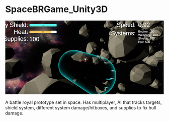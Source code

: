 # SpaceBRGame_Unity3D

![alt text](Unity_bRv2T1f2MV.png)


A battle royal prototype set in space. Has multiplayer, AI that tracks targets, shield system, different system damage/hitboxes, and supplies to fix hull damage.

